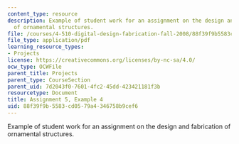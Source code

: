 ```yaml
---
content_type: resource
description: Example of student work for an assignment on the design and fabrication
  of ornamental structures.
file: /courses/4-510-digital-design-fabrication-fall-2008/88f39f9b5583cd0579a4346758b9cef6_assn5_example4.pdf
file_type: application/pdf
learning_resource_types:
- Projects
license: https://creativecommons.org/licenses/by-nc-sa/4.0/
ocw_type: OCWFile
parent_title: Projects
parent_type: CourseSection
parent_uid: 7d2043f0-7601-4fc2-45dd-423421181f3b
resourcetype: Document
title: Assignment 5, Example 4
uid: 88f39f9b-5583-cd05-79a4-346758b9cef6
---
```

Example of student work for an assignment on the design and fabrication of ornamental structures.